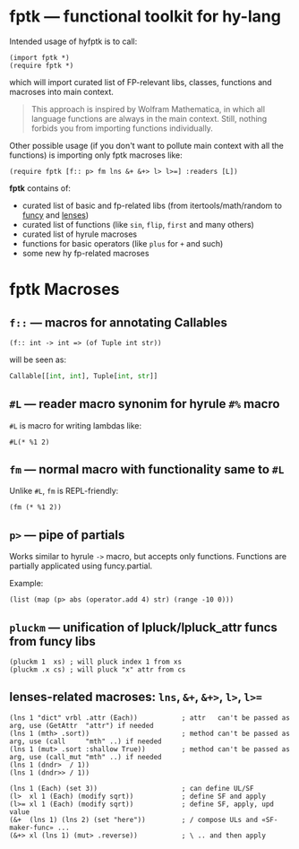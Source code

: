# **fptk** — functional toolkit for hy-lang

Intended usage of hyfptk is to call:
```hy
(import fptk *)
(require fptk *)
```
which will import curated list of FP-relevant libs, classes, functions and macroses into main context.
> This approach is inspired by Wolfram Mathematica, in which all language functions are always in the main context.
> Still, nothing forbids you from importing functions individually.

Other possible usage (if you don't want to pollute main context with all the functions) is importing only fptk macroses like:
```hy
(require fptk [f:: p> fm lns &+ &+> l> l>=] :readers [L])
```

**fptk** contains of:
* curated list of basic and fp-related libs (from itertools/math/random to [funcy](https://github.com/ingolemo/python-lenses) and [lenses](https://github.com/ingolemo/python-lenses))
* curated list of functions (like `sin`, `flip`, `first` and many others)
* curated list of hyrule macroses
* functions for basic operators (like `plus` for `+` and such)
* some new hy fp-related macroses

# fptk Macroses

## `f::` — macros for annotating Callables
```hy
(f:: int -> int => (of Tuple int str))
```
will be seen as:
```py
Callable[[int, int], Tuple[int, str]]
```

## `#L` — reader macro synonim for hyrule `#%` macro

`#L` is macro for writing lambdas like: 
```hy
#L(* %1 2)
```

## `fm` — normal macro with functionality same to `#L`

Unlike `#L`, `fm` is REPL-friendly:
```hy
(fm (* %1 2))
```

## `p>` — pipe of partials

Works similar to hyrule `->` macro, but accepts only functions.
Functions are partially applicated using funcy.partial.

Example:
```hy
(list (map (p> abs (operator.add 4) str) (range -10 0)))
```

## `pluckm` — unification of lpluck/lpluck_attr funcs from funcy libs

```hy
(pluckm 1  xs) ; will pluck index 1 from xs
(pluckm .x cs) ; will pluck "x" attr from cs
```

## lenses-related macroses: `lns`, `&+`, `&+>`, `l>`, `l>=`

```hy
(lns 1 "dict" vrbl .attr (Each))           ; attr   can't be passed as arg, use (GetAttr  "attr") if needed
(lns 1 (mth> .sort))                       ; method can't be passed as arg, use (call     "mth" ..) if needed
(lns 1 (mut> .sort :shallow True))         ; method can't be passed as arg, use (call_mut "mth" ..) if needed
(lns 1 (dndr>  / 1))                
(lns 1 (dndr>> / 1))                       

(lns 1 (Each) (set 3))                     ; can define UL/SF
(l>  xl 1 (Each) (modify sqrt))            ; define SF and apply
(l>= xl 1 (Each) (modify sqrt))            ; define SF, apply, upd value
(&+  (lns 1) (lns 2) (set "here"))         ; / compose ULs and «SF-maker-func» ...
(&+> xl (lns 1) (mut> .reverse))           ; \ .. and then apply
```
